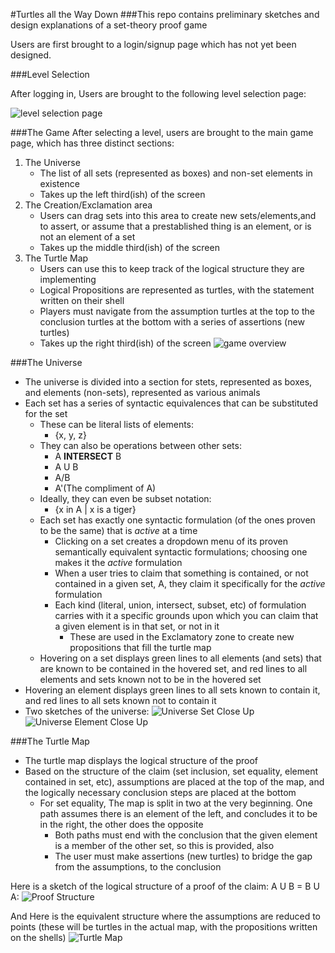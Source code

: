 #Turtles all the Way Down
###This repo contains preliminary sketches and design explanations of a set-theory proof game

Users are first brought to a login/signup page which has not yet been designed.

###Level Selection

After logging in, Users are brought to the following level selection page:

![level selection page](levelSelect.jpg)


###The Game
After selecting a level, users are brought to the main game page, which has three distinct sections:

1. The Universe
	* The list of all sets (represented as boxes) and non-set elements in existence
	* Takes up the left third(ish) of the screen
2. The Creation/Exclamation area
	* Users can drag sets into this area to create new sets/elements,and to assert, or assume that a prestablished thing is an element, or is not an element of a set
	* Takes up the middle third(ish) of the screen
3. The Turtle Map
	* Users can use this to keep track of the logical structure they are implementing
	* Logical Propositions are represented as turtles, with the statement written on their shell
	* Players must navigate from the assumption turtles at the top to the conclusion turtles at the bottom with a series of assertions (new turtles)
	* Takes up the right third(ish) of the screen
![game overview](gameOverview.jpg)

###The Universe
* The universe is divided into a section for stets, represented as boxes, and elements (non-sets), represented as various animals
* Each set has a series of syntactic equivalences that can be substituted for the set
	* These can be literal lists of elements:
		* {x, y, z}
	* They can also be operations between other sets:
		* A **INTERSECT** B
		* A U B
		* A/B
		* A'(The compliment of A)
	* Ideally, they can even be subset notation:
		* {x in A | x is a tiger}
	* Each set has exactly one syntactic formulation (of the ones proven to be the same) that is *active* at a time
		* Clicking on a set creates a dropdown menu of its proven semantically equivalent syntactic formulations; choosing one makes it the *active* formulation
		* When a user tries to claim that something is contained, or not contained in a given set, A, they claim it specifically for the *active* formulation
		* Each kind (literal, union, intersect, subset, etc) of formulation carries with it a specific grounds upon which you can claim that a given element is in that set, or not in it
			* These are used in the Exclamatory zone to create new propositions that fill the turtle map
	* Hovering on a set displays green lines to all elements (and sets) that are known to be contained in the hovered set, and red lines to all elements and sets known not to be in the hovered set
* Hovering an element displays green lines to all sets known to contain it, and red lines to all sets known not to contain it
* Two sketches of the universe:
![Universe Set Close Up](universeSet.jpg)
![Universe Element Close Up](universeElement.jpg)

###The Turtle Map
* The turtle map displays the logical structure of the proof
* Based on the structure of the claim (set inclusion, set equality, element contained in set, etc), assumptions are placed at the top of the map, and the logically necessary conclusion steps are placed at the bottom
	* For set equality, The map is split in two at the very beginning. One path assumes there is an element of the left, and concludes it to be in the right, the other does the opposite
		* Both paths must end with the conclusion that the given element is a member of the other set, so this is provided, also
		* The user must make assertions (new turtles) to bridge the gap from the assumptions, to the conclusion

Here is a sketch of the logical structure of a proof of the claim: A U B = B U A:
![Proof Structure](proofStructure.jpg)

And Here is the equivalent structure where the assumptions are reduced to points (these will be turtles in the actual map, with the propositions written on the shells)
![Turtle Map](turtleMap.jpg)
